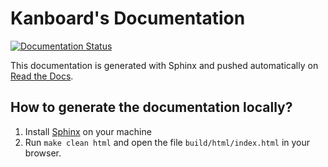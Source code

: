 Kanboard's Documentation
========================

[![Documentation Status](https://readthedocs.org/projects/kanboard-cz/badge/?version=latest)](http://docs.kanboard.org/en/latest/?badge=latest)

This documentation is generated with Sphinx and pushed automatically on [Read the Docs](https://readthedocs.org/).

How to generate the documentation locally?
------------------------------------------

1. Install [Sphinx](http://www.sphinx-doc.org/) on your machine
2. Run `make clean html` and open the file `build/html/index.html` in your browser.
